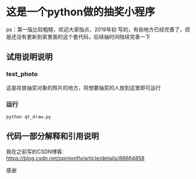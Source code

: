 # 这是一个python做的抽奖小程序

ps：第一版比较粗糙，欢迎大家指点，2019年初 写的，有些地方已经完善了，但是还没有更新到家里面的这个套代码，后续抽时间陆续完善一下

## 试用说明说明
### test_photo
这是存放抽奖对象的照片的地方，将想要抽奖的人放到这里即可运行


### 运行
```
python qt_draw.py
```

## 代码一部分解释和引用说明
我在之前写的CSDN博客: 
https://blog.csdn.net/opinionfly/article/details/86664858

感谢